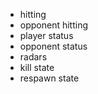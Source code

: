 - hitting
- opponent hitting
- player status
- opponent status
- radars
- kill state
- respawn state
